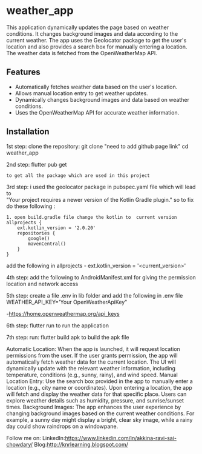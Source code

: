 # weather_app
This application dynamically updates the page based on weather conditions. 
It changes background images and data according to the current weather. 
The app uses the Geolocator package to get the user's location and also provides a search box for manually entering a location. 
The weather data is fetched from the OpenWeatherMap API.

## Features
- Automatically fetches weather data based on the user's location.
- Allows manual location entry to get weather updates.
- Dynamically changes background images and data based on weather conditions.
- Uses the OpenWeatherMap API for accurate weather information.

## Installation
1st step: 
   clone the repository:
        git clone "need to add github page link"
    cd weather_app

2nd step:
    flutter pub get

    to get all the package which are used in this project 
 
3rd step: 
    i used the geolocator package in pubspec.yaml file which will lead to  
    "Your project requires a newer version of the Kotlin Gradle plugin."
    so to fix do these following :
    
    1. open build.gradle file change the kotlin to  current version
    allprojects {
        ext.kotlin_version = '2.0.20'    
        repositories {
            google()
            mavenCentral()
        }
    }
add the following in allprojects -  ext.kotlin_version = '<current_version>'

4th step:
add the following to AndroidManifest.xml for giving the permission location and network access 
    <uses-permission android:name="android.permission.INTERNET"/>
    <uses-permission android:name="android.permission.ACCESS_COARSE_LOCATION"/>

5th step: 
    create a file .env in lib folder and add the following in .env file
    WEATHER_API_KEY='Your OpenWeatherApiKey"

-https://home.openweathermap.org/api_keys

6th step:
    flutter run 
to run the application

7th step:
    run:
        flutter build apk
    to build the apk file 

Automatic Location:
When the app is launched, it will request location permissions from the user.
If the user grants permission, the app will automatically fetch weather data for the current location.
The UI will dynamically update with the relevant weather information, including temperature, conditions (e.g., sunny, rainy), and wind speed.
Manual Location Entry:
Use the search box provided in the app to manually enter a location (e.g., city name or coordinates).
Upon entering a location, the app will fetch and display the weather data for that specific place.
Users can explore weather details such as humidity, pressure, and sunrise/sunset times.
Background Images:
The app enhances the user experience by changing background images based on the current weather conditions.
For example, a sunny day might display a bright, clear sky image, while a rainy day could show raindrops on a windowpane.

Follow me on:
LinkedIn:https://www.linkedin.com/in/akkina-ravi-sai-chowdary/
Blog:http://knrlearning.blogspot.com/
